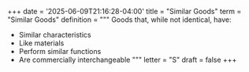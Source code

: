 +++
date = '2025-06-09T21:16:28-04:00'
title = "Similar Goods"
term = "Similar Goods"
definition = """
Goods that, while not identical, have:

- Similar characteristics
- Like materials
- Perform similar functions
- Are commercially interchangeable
"""
letter = "S"
draft = false
+++
